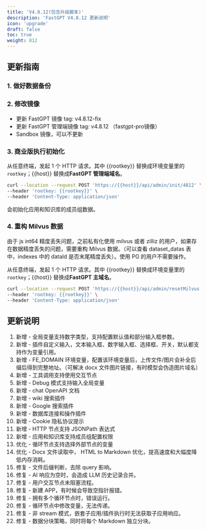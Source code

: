 ```yaml
---
title: 'V4.8.12(包含升级脚本)'
description: 'FastGPT V4.8.12 更新说明'
icon: 'upgrade'
draft: false
toc: true
weight: 812
---
```


## 更新指南

### 1. 做好数据备份

### 2. 修改镜像

- 更新 FastGPT 镜像 tag: v4.8.12-fix
- 更新 FastGPT 管理端镜像 tag: v4.8.12 （fastgpt-pro镜像）
- Sandbox 镜像，可以不更新


### 3. 商业版执行初始化

从任意终端，发起 1 个 HTTP 请求。其中 {{rootkey}} 替换成环境变量里的 `rootkey`；{{host}} 替换成**FastGPT 管理端域名**。

```bash
curl --location --request POST 'https://{{host}}/api/admin/init/4812' \
--header 'rootkey: {{rootkey}}' \
--header 'Content-Type: application/json'
```

会初始化应用和知识库的成员组数据。

### 4. 重构 Milvus 数据

由于 js int64 精度丢失问题，之前私有化使用 milvus 或者 zilliz 的用户，如果存在数据精度丢失的问题，需要重构 Milvus 数据。（可以查看 dataset_datas 表中，indexes 中的 dataId 是否末尾精度丢失）。使用 PG 的用户不需要操作。

从任意终端，发起 1 个 HTTP 请求。其中 {{rootkey}} 替换成环境变量里的 `rootkey`；{{host}} 替换成**FastGPT 主域名**。

```bash
curl --location --request POST 'https://{{host}}/api/admin/resetMilvus' \
--header 'rootkey: {{rootkey}}' \
--header 'Content-Type: application/json'
```

## 更新说明

1. 新增 - 全局变量支持数字类型，支持配置默认值和部分输入框参数。
2. 新增 - 插件自定义输入，文本输入框、数字输入框、选择框、开关，默认都支持作为变量引用。
3. 新增 - FE_DOMAIN 环境变量，配置该环境变量后，上传文件/图片会补全后缀后得到完整地址。（可解决 docx 文件图片链接，有时模型会伪造图片域名）
4. 新增 - 工具调用支持使用交互节点
5. 新增 - Debug 模式支持输入全局变量
6. 新增 - chat OpenAPI 文档
7. 新增 - wiki 搜索插件
8. 新增 - Google 搜索插件
9. 新增 - 数据库连接和操作插件
10. 新增 - Cookie 隐私协议提示
11. 新增 - HTTP 节点支持 JSONPath 表达式
12. 新增 - 应用和知识库支持成员组配置权限
13. 优化 - 循环节点支持选择外部节点的变量
14. 优化 - Docx 文件读取中， HTML to Markdown 优化，提高速度和大幅度降低内存消耗。
15. 修复 - 文件后缀判断，去除 query 影响。
16. 修复 - AI 响应为空时，会造成 LLM  历史记录合并。
17. 修复 - 用户交互节点未阻塞流程。
18. 修复 - 新建 APP，有时候会导致空指针报错。
19. 修复 - 拥有多个循环节点时，错误运行。
20. 修复 - 循环节点中修改变量，无法传递。
21. 修复 - 非 stream 模式，嵌套子应用/插件执行时无法获取子应用响应。
22. 修复 - 数据分块策略，同时将每个 Markdown 独立分块。 
